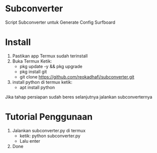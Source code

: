 # Subconverter
Script Subconverter untuk Generate Config Surfboard

# Install
1. Pastikan app Termux sudah terinstall
2. Buka Termux Ketik:
   + pkg update -y && pkg upgrade
   + pkg install git
   + git clone https://github.com/reokadhafi/subconverter.git
3. install python di termux ketik:
   + apt install python

Jika tahap persiapan sudah beres selanjutnya jalankan subconverternya
# Tutorial Penggunaan
1. Jalankan subconverter.py di termux 
   + ketik: python subconverter.py
   + Lalu enter
2. Done
